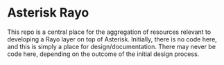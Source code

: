 # Asterisk Rayo

This repo is a central place for the aggregation of resources relevant to developing a Rayo layer on top of Asterisk. Initially, there is no code here, and this is simply a place for design/documentation. There may never be code here, depending on the outcome of the initial design process.
